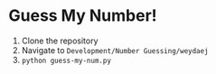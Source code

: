 # **Guess My Number!**

1. Clone the repository
2. Navigate to `Development/Number Guessing/weydaej`
3. `python guess-my-num.py`